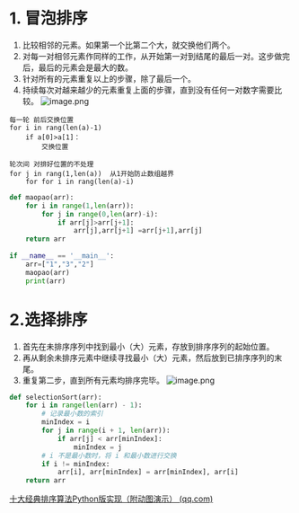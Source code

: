 # 1. 冒泡排序
1.  比较相邻的元素。如果第一个比第二个大，就交换他们两个。
2.  对每一对相邻元素作同样的工作，从开始第一对到结尾的最后一对。这步做完后，最后的元素会是最大的数。
3.  针对所有的元素重复以上的步骤，除了最后一个。
4.  持续每次对越来越少的元素重复上面的步骤，直到没有任何一对数字需要比较。
![image.png](https://gitee.com/sinoeast/imgs/raw/master/20230222102725.png)


```
每一轮 前后交换位置
for i in rang(len(a)-1)
	if a[0]>a[1]：
		交换位置

轮次间 对排好位置的不处理
for j in rang(1,len(a))  从1开始防止数组越界
	for for i in rang(len(a)-i) 
```

```python
def maopao(arr):  
    for i in range(1,len(arr)):  
        for j in range(0,len(arr)-i):  
            if arr[j]>arr[j+1]:  
                arr[j],arr[j+1] =arr[j+1],arr[j]  
    return arr  
  
if __name__ == '__main__':  
    arr=["1","3","2"]  
    maopao(arr)  
    print(arr)
```

# 2.选择排序
1.  首先在未排序序列中找到最小（大）元素，存放到排序序列的起始位置。
2.  再从剩余未排序元素中继续寻找最小（大）元素，然后放到已排序序列的末尾。
3.  重复第二步，直到所有元素均排序完毕。
![image.png](https://gitee.com/sinoeast/imgs/raw/master/20230222104758.png)
```python
def selectionSort(arr):  
    for i in range(len(arr) - 1):  
        # 记录最小数的索引  
        minIndex = i  
        for j in range(i + 1, len(arr)):  
            if arr[j] < arr[minIndex]:  
                minIndex = j  
        # i 不是最小数时，将 i 和最小数进行交换  
        if i != minIndex:  
            arr[i], arr[minIndex] = arr[minIndex], arr[i]  
    return arr
```
[十大经典排序算法Python版实现（附动图演示） (qq.com)](https://mp.weixin.qq.com/s?__biz=MzU0MDQ1NjAzNg==&mid=2247488541&idx=2&sn=13438fddcf9b289600c00192c6125b69&chksm=fb39b116cc4e3800c30093e7e5e8788448843ad215ca630860169a2aba15d62353d00e13ad6c&scene=27)